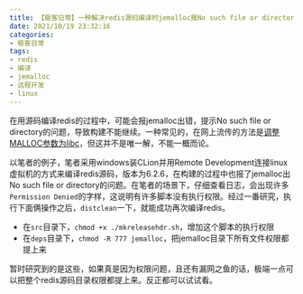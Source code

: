 ```yaml
---
title: 【极客日常】一种解决redis源码编译时jemalloc报No such file or directory错误的方法
date: 2021/10/19 23:32:16
categories:
- 极客日常
tags:
- redis
- 编译
- jemalloc
- 远程开发
- linux
---
```


在用源码编译redis的过程中，可能会报jemalloc出错，提示No such file or directory的问题，导致构建不能继续。一种常见的，在网上流传的方法是[调整MALLOC参数为libc](https://stackoverflow.com/questions/47088171/error-jemalloc-jemalloc-h-no-such-file-or-directory-when-making-redis)，但这并不是唯一解，不能一概而论。

以笔者的例子，笔者采用windows装CLion并用Remote Development连接linux虚拟机的方式来编译redis源码，版本为6.2.6，在构建的过程中也报了jemalloc出No such file or directory的问题。在笔者的场景下，仔细查看日志，会出现许多`Permission Denied`的字样，这说明有许多脚本没有执行权限。经过一番研究，执行下面俩操作之后，`distclean`一下，就能成功再次编译redis。

- 在`src`目录下，`chmod +x ./mkreleasehdr.sh`，增加这个脚本的执行权限
- 在`deps`目录下，`chmod -R 777 jemalloc`，把jemalloc目录下所有文件权限都提上来

暂时研究到的是这些，如果真是因为权限问题，且还有漏网之鱼的话，极端一点可以把整个redis源码目录权限都提上来。反正都可以试试看。
